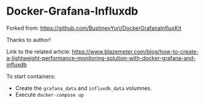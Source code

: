 # Docker-Grafana-Influxdb
Forked from:
https://github.com/BushnevYuri/DockerGrafanaInfluxKit

Thanks to author!

Link to the related article: 
https://www.blazemeter.com/blog/how-to-create-a-lightweight-performance-monitoring-solution-with-docker-grafana-and-influxdb

To start containers:

* Create the `grafana_data` and `influxdb_data` volumnes.
* Execute `docker-compose up`
